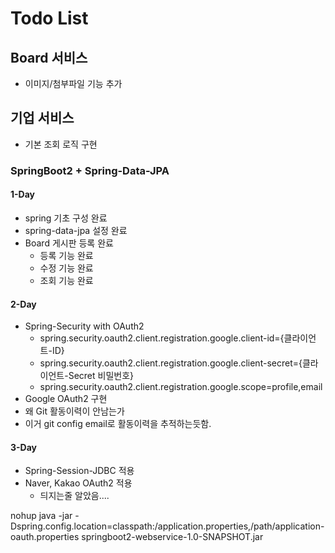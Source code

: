 # Todo List
## Board 서비스
- 이미지/첨부파일 기능 추가

## 기업 서비스
- 기본 조회 로직 구현


### SpringBoot2 + Spring-Data-JPA

#### 1-Day
- spring 기초 구성 완료
- spring-data-jpa 설정 완료
- Board 게시판 등록 완료
  - 등록 기능 완료
  - 수정 기능 완료
  - 조회 기능 완료

#### 2-Day
- Spring-Security with OAuth2
  - spring.security.oauth2.client.registration.google.client-id={클라이언트-ID}
  - spring.security.oauth2.client.registration.google.client-secret={클라이언트-Secret 비밀번호}
  - spring.security.oauth2.client.registration.google.scope=profile,email
- Google OAuth2 구현
- 왜 Git 활동이력이 안남는가
- 이거 git config email로 활동이력을 추적하는듯함.


#### 3-Day
- Spring-Session-JDBC 적용
- Naver, Kakao OAuth2 적용
    - 듸지는줄 알았음....


nohup java -jar -Dspring.config.location=classpath:/application.properties,/path/application-oauth.properties springboot2-webservice-1.0-SNAPSHOT.jar
